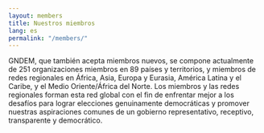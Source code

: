 ```yaml
---
layout: members
title: Nuestros miembros
lang: es
permalink: "/members/"
---
```


GNDEM, que también acepta miembros nuevos, se compone actualmente de 251 organizaciones miembros en 89 países y territorios, y miembros de redes regionales en África, Asia, Europa y Eurasia, América Latina y el Caribe, y el Medio Oriente/África del Norte. Los miembros y las redes regionales forman esta red global con el fin de enfrentar mejor a los desafíos para lograr elecciones genuinamente democráticas y promover nuestras aspiraciones comunes de un gobierno representativo, receptivo, transparente y democrático.